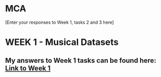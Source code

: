 # MCA
\[Enter your responses to Week 1, tasks 2 and 3 here\]

# WEEK 1 - Musical Datasets

## My answers to Week 1 tasks can be found here: [Link to Week 1](week1)
